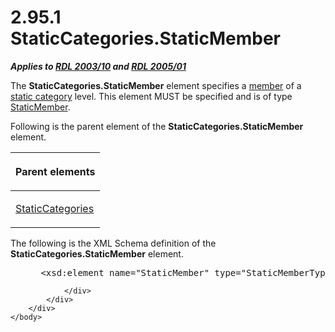 <html dir="LTR" xmlns:mshelp="http://msdn.microsoft.com/mshelp" xmlns:ddue="http://ddue.schemas.microsoft.com/authoring/2003/5" xmlns:xlink="http://www.w3.org/1999/xlink" xmlns:tool="http://www.microsoft.com/tooltip">
    <head>
        <meta http-equiv="Content-Type" content="text/html; CHARSET=utf-8"></meta>
        <meta name="save" content="history"></meta>
        <title>2.95.1 StaticCategories.StaticMember</title>
        <xml>
            <mshelp:toctitle title="2.95.1 StaticCategories.StaticMember"></mshelp:toctitle>
            <mshelp:rltitle title="[MS-RDL]: StaticCategories.StaticMember"></mshelp:rltitle>
            <mshelp:keyword index="A" term="53ceef72-53cb-4b5b-af09-08df2edf77fd"></mshelp:keyword>
            <mshelp:attr name="DCSext.ContentType" value="open specification"></mshelp:attr>
            <mshelp:attr name="AssetID" value="53ceef72-53cb-4b5b-af09-08df2edf77fd"></mshelp:attr>
            <mshelp:attr name="TopicType" value="kbRef"></mshelp:attr>
            <mshelp:attr name="DCSext.Title" value="[MS-RDL]: StaticCategories.StaticMember" />
        </xml>
    </head>
    <body>
        <div id="header">
            <h1 class="heading">2.95.1 StaticCategories.StaticMember</h1>
        </div>
        <div id="mainSection">
            <div id="mainBody">
                <div id="allHistory" class="saveHistory"></div>
                <div id="sectionSection0" class="section" name="collapseableSection">
                    

<p><b><i>Applies to </i></b><a href="a7e2ad00-07c8-4f6d-80ab-3ad55df7b233.md"><b><i>RDL 2003/10</i></b></a><b>
<i>and </i></b><a href="3ebe2912-4958-4832-b391-cad1f5e13338.md"><b><i>RDL 2005/01</i></b></a></p>

<p>The <b>StaticCategories.StaticMember</b> element specifies a
<a href="b2482b3f-74ab-4ca8-a9e5-c07955011743.md#gt_5d78ca78-a9b1-4791-8126-bf9494304b11">member</a> of a <a href="b2482b3f-74ab-4ca8-a9e5-c07955011743.md#gt_6bb835de-d1eb-430a-83d2-5b7e32b35e33">static category</a> level. This
element MUST be specified and is of type <a href="ec8311b9-625c-4e26-bb1d-b4cb3598410b.md">StaticMember</a>.</p>

<p>Following is the parent element of the <b>StaticCategories.StaticMember</b>
element.</p>

<table>
 <thead>
  <tr>
   <th>
   <p>Parent elements</p>
   </th>
  </tr>
 </thead>
 <tr>
  <td>
  <p><a href="70a45a24-fac1-4da4-b787-94efd2c7b054.md">StaticCategories</a></p>
  </td>
 </tr>
</table>

<p>The following is the XML Schema definition of the <b>StaticCategories.StaticMember</b>
element.</p>

<dl>
<dd>
<div><pre> &lt;xsd:element name=&quot;StaticMember&quot; type=&quot;StaticMemberType&quot; maxOccurs=&quot;unbounded&quot; /&gt;
</pre></div>
</dd></dl>


                </div>
            </div>
        </div>
    </body>
</html>